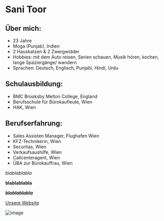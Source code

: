 # Sani Toor
## Über mich:
- 23 Jahre
- Moga (Punjab), Indien
- 2 Hauskatzen & 2 Zwergwidder
- Hobbies: mit dem Auto reisen, Serien schauen, Musik hören, kochen, lange Spaziergänge/ wandern
- Sprachen: Deutsch, Englisch, Punjabi, Hindi, Urdu
## Schulausbildung:
- BMC Brooksby Melton College, England
- Berufsschule für Bürokaufleute, Wien
- HAK, Wien
## Berufserfahrung:
- Sales Assisten Manager, Flughafen Wien
- KFZ-Technikerin, Wien
- Securitas, Wien
- Verkaufsaushilfe, Wien
- Callcenteragent, Wien
- ÜBA zur Bürokauffrau, Wien
  
*blablablabla*

**blablablabla**

***blablablabla***

[Unsere Website](https://ec-mentors.github.io/IT-ist-das-was-fuer-mich/participants/Sani-Toor.html#)

![image](https://github.com/ec-mentors/IT-ist-das-was-fuer-mich/assets/164859828/784c6af3-783c-4481-8f13-5f727baabdcd)
